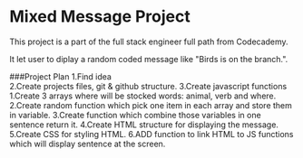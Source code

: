 Mixed Message Project
=============

This project is a part of the full stack engineer full path from Codecademy.

It let user to diplay a random coded message like "Birds is on the branch.".


###Project Plan
1.Find idea  
2.Create projects files, git & github structure.
3.Create javascript functions
	1.Create 3 arrays where will be stocked words: animal, verb and where.
	2.Create random function which pick one item in each array and store them in variable. 
	3.Create function which combine those variables in one sentence return it.
4.Create HTML structure for displaying the message.
5.Create CSS for styling HTML.
6.ADD function to link HTML to JS functions which will display sentence at the screen.
